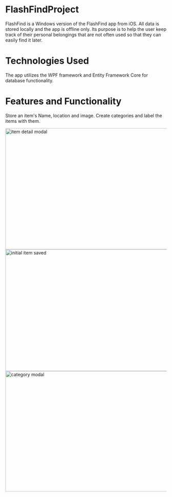 # FlashFindProject
  FlashFind is a Windows version of the FlashFind app from iOS. All data is stored locally and the app 
  is offline only. Its purpose is to help the user keep track of their personal belongings that 
  are not often used so that they can easily find it later.
# Technologies Used
  The app utilizes the WPF framework and Entity Framework Core for database functionality.
# Features and Functionality
  Store an item's Name, location and image.
  Create categories and label the items with them.

  
  <img width="598" height="377" alt="item detail modal" src="https://github.com/user-attachments/assets/09c1bc09-b71a-4f29-938a-f25e9aafb070" />
  <img width="598" height="379" alt="initial item saved" src="https://github.com/user-attachments/assets/0fa213d0-8d51-4c5d-b8bb-9ce34b50d852" />
  <img width="597" height="375" alt="category modal" src="https://github.com/user-attachments/assets/b9514e6d-66a1-46df-a23e-d4594d771d3b" />
    

